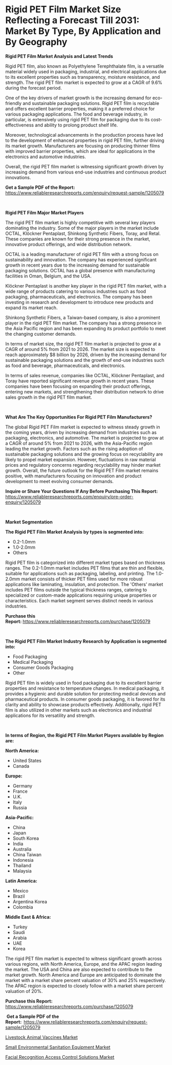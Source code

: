 <p><h1>Rigid PET Film Market Size Reflecting a Forecast Till 2031: Market By Type, By Application and By Geography</h1></p><p><strong>Rigid PET Film Market Analysis and Latest Trends</strong></p>
<p><p>Rigid PET film, also known as Polyethylene Terephthalate film, is a versatile material widely used in packaging, industrial, and electrical applications due to its excellent properties such as transparency, moisture resistance, and strength. The rigid PET film market is expected to grow at a CAGR of 9.6% during the forecast period.</p><p>One of the key drivers of market growth is the increasing demand for eco-friendly and sustainable packaging solutions. Rigid PET film is recyclable and offers excellent barrier properties, making it a preferred choice for various packaging applications. The food and beverage industry, in particular, is extensively using rigid PET film for packaging due to its cost-effectiveness and ability to prolong product shelf life.</p><p>Moreover, technological advancements in the production process have led to the development of enhanced properties in rigid PET film, further driving its market growth. Manufacturers are focusing on producing thinner films with improved barrier properties, which are ideal for applications in the electronics and automotive industries.</p><p>Overall, the rigid PET film market is witnessing significant growth driven by increasing demand from various end-use industries and continuous product innovations.</p></p>
<p><strong>Get a Sample PDF of the Report:&nbsp;</strong> <a href="https://www.reliableresearchreports.com/enquiry/request-sample/1205079">https://www.reliableresearchreports.com/enquiry/request-sample/1205079</a></p>
<p>&nbsp;</p>
<p><strong>Rigid PET Film Major Market Players</strong></p>
<p><p>The rigid PET film market is highly competitive with several key players dominating the industry. Some of the major players in the market include OCTAL, Klöckner Pentaplast, Shinkong Synthetic Fibers, Toray, and Retal. These companies are known for their strong presence in the market, innovative product offerings, and wide distribution network.</p><p>OCTAL is a leading manufacturer of rigid PET film with a strong focus on sustainability and innovation. The company has experienced significant growth in recent years due to the increasing demand for sustainable packaging solutions. OCTAL has a global presence with manufacturing facilities in Oman, Belgium, and the USA.</p><p>Klöckner Pentaplast is another key player in the rigid PET film market, with a wide range of products catering to various industries such as food packaging, pharmaceuticals, and electronics. The company has been investing in research and development to introduce new products and expand its market reach.</p><p>Shinkong Synthetic Fibers, a Taiwan-based company, is also a prominent player in the rigid PET film market. The company has a strong presence in the Asia Pacific region and has been expanding its product portfolio to meet the changing customer demands.</p><p>In terms of market size, the rigid PET film market is projected to grow at a CAGR of around 5% from 2021 to 2026. The market size is expected to reach approximately $8 billion by 2026, driven by the increasing demand for sustainable packaging solutions and the growth of end-use industries such as food and beverage, pharmaceuticals, and electronics.</p><p>In terms of sales revenue, companies like OCTAL, Klöckner Pentaplast, and Toray have reported significant revenue growth in recent years. These companies have been focusing on expanding their product offerings, entering new markets, and strengthening their distribution network to drive sales growth in the rigid PET film market.</p></p>
<p>&nbsp;</p>
<p><strong>What Are The Key Opportunities For Rigid PET Film Manufacturers?</strong></p>
<p><p>The global Rigid PET Film market is expected to witness steady growth in the coming years, driven by increasing demand from industries such as packaging, electronics, and automotive. The market is projected to grow at a CAGR of around 5% from 2021 to 2026, with the Asia-Pacific region leading the market growth. Factors such as the rising adoption of sustainable packaging solutions and the growing focus on recyclability are likely to propel market expansion. However, fluctuations in raw material prices and regulatory concerns regarding recyclability may hinder market growth. Overall, the future outlook for the Rigid PET Film market remains positive, with manufacturers focusing on innovation and product development to meet evolving consumer demands.</p></p>
<p><strong>Inquire or Share Your Questions If Any Before Purchasing This Report:</strong> <a href="https://www.reliableresearchreports.com/enquiry/pre-order-enquiry/1205079">https://www.reliableresearchreports.com/enquiry/pre-order-enquiry/1205079</a></p>
<p>&nbsp;</p>
<p><strong>Market Segmentation</strong></p>
<p><strong>The Rigid PET Film Market Analysis by types is segmented into:</strong></p>
<p><ul><li>0.2-1.0mm</li><li>1.0-2.0mm</li><li>Others</li></ul></p>
<p><p>Rigid PET film is categorized into different market types based on thickness ranges. The 0.2-1.0mm market includes PET films that are thin and flexible, suitable for applications such as packaging, labeling, and printing. The 1.0-2.0mm market consists of thicker PET films used for more robust applications like laminating, insulation, and protection. The 'Others' market includes PET films outside the typical thickness ranges, catering to specialized or custom-made applications requiring unique properties or characteristics. Each market segment serves distinct needs in various industries.</p></p>
<p><strong>Purchase this Report:&nbsp;</strong><a href="https://www.reliableresearchreports.com/purchase/1205079">https://www.reliableresearchreports.com/purchase/1205079</a></p>
<p>&nbsp;</p>
<p><strong>The Rigid PET Film Market Industry Research by Application is segmented into:</strong></p>
<p><ul><li>Food Packaging</li><li>Medical Packaging</li><li>Consumer Goods Packaging</li><li>Other</li></ul></p>
<p><p>Rigid PET film is widely used in food packaging due to its excellent barrier properties and resistance to temperature changes. In medical packaging, it provides a hygienic and durable solution for protecting medical devices and pharmaceutical products. In consumer goods packaging, it is favored for its clarity and ability to showcase products effectively. Additionally, rigid PET film is also utilized in other markets such as electronics and industrial applications for its versatility and strength.</p></p>
<p>&nbsp;</p>
<p><strong>In terms of Region, the Rigid PET Film Market Players available by Region are:</strong></p>
<p>
    <p> <strong> North America: </strong>
        <ul>
            <li>United States</li>
            <li>Canada</li>
        </ul>
        </p> 
    <p> <strong> Europe: </strong>
        <ul>
            <li>Germany</li>
            <li>France</li>
            <li>U.K.</li>
            <li>Italy</li>
            <li>Russia</li>
        </ul>
        </p> 
    <p> <strong> Asia-Pacific: </strong>
        <ul>
            <li>China</li>
            <li>Japan</li>
            <li>South Korea</li>
            <li>India</li>
            <li>Australia</li>
            <li>China Taiwan</li>
            <li>Indonesia</li>
            <li>Thailand</li>
            <li>Malaysia</li>
        </ul>
        </p> 
    <p> <strong> Latin America: </strong>
        <ul>
            <li>Mexico</li>
            <li>Brazil</li>
            <li>Argentina Korea</li>
            <li>Colombia</li>
        </ul>
        </p> 
    <p> <strong> Middle East & Africa: </strong>
        <ul>
            <li>Turkey</li>
            <li>Saudi</li>
            <li>Arabia</li>
            <li>UAE</li>
            <li>Korea</li>
        </ul>
    </p>
    </p>
<p><p>The rigid PET film market is expected to witness significant growth across various regions, with North America, Europe, and the APAC region leading the market. The USA and China are also expected to contribute to the market growth. North America and Europe are anticipated to dominate the market with a market share percent valuation of 30% and 25% respectively. The APAC region is expected to closely follow with a market share percent valuation of 20%.</p></p>
<p><strong>Purchase this Report: </strong><a href="https://www.reliableresearchreports.com/purchase/1205079">https://www.reliableresearchreports.com/purchase/1205079</a></p>
<p>&nbsp;<strong>Get a Sample PDF of the Report:&nbsp;&nbsp;</strong><a href="https://www.reliableresearchreports.com/enquiry/request-sample/1205079">https://www.reliableresearchreports.com/enquiry/request-sample/1205079</a></p>
<p><strong></strong></p>
<p><p><a href="https://view.publitas.com/reportprime-1/livestock-animal-vaccines-market-size-market-trends-and-growth-outlook-forecasted-for-period-from-2024-to-2031/">Livestock Animal Vaccines Market</a></p><p><a href="https://view.publitas.com/reportprime-1/small-environmental-sanitation-equipment-market-research-report-forecasted-for-period-from-2024-2031-by-market-type-market-application-and-region/">Small Environmental Sanitation Equipment Market</a></p><p><a href="https://view.publitas.com/reportprime-1/facial-recognition-access-control-solutions-market-with-the-goal-of-estimating-the-market-size-and-future-growth-potential-of-various-market-segments-based-on-component-applications-end-user-and-region/">Facial Recognition Access Control Solutions Market</a></p></p>